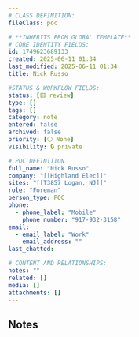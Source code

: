 ```yaml
---
# CLASS DEFINITION:
fileClass: poc

# **INHERITS FROM GLOBAL TEMPLATE**
# CORE IDENTITY FIELDS:
id: 1749623689133
created: 2025-06-11 01:34
last_modified: 2025-06-11 01:34
title: Nick Russo

#STATUS & WORKFLOW FIELDS:
status: [🟨 review]
type: []
tags: []
category: note
entered: false
archived: false
priority: [⚪ None]
visibility: 🔒 private

# POC DEFINITION
full_name: "Nick Russo"
company: "[[Highland Elec]]"
sites: "[[T3857 Logan, NJ]]"
role: "Foreman"
person_type: POC
phone:
  - phone_label: "Mobile"
    phone_number: "917-932-3158"
email:
  - email_label: "Work"
    email_address: ""
last_chatted: 

# CONTENT AND RELATIONSHIPS:
notes: ""
related: []
media: []
attachments: []
---
```


## Notes